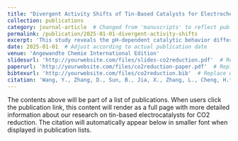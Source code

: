 ```yaml
---
title: "Divergent Activity Shifts of Tin-Based Catalysts for Electrochemical CO2 Reduction: pH-Dependent Behavior of Single-Atom Versus Polyatomic Structures"
collection: publications
category: journal-article  # Changed from 'manuscripts' to reflect published status
permalink: /publication/2025-01-01-divergent-activity-shifts
excerpt: 'This study reveals the pH-dependent catalytic behavior differences between single-atom and polyatomic tin structures in electrochemical CO2 reduction.'
date: 2025-01-01  # Adjust according to actual publication date
venue: 'Angewandte Chemie International Edition'
slidesurl: 'http://yourwebsite.com/files/slides-co2reduction.pdf'  # Replace with your actual file
paperurl: 'http://yourwebsite.com/files/co2reduction-paper.pdf'  # Replace with your actual file
bibtexurl: 'http://yourwebsite.com/files/co2reduction.bib'  # Replace with your actual file
citation: 'Wang, Y., Zhang, D., Sun, B., Jia, X., Zhang, L., Cheng, H.*, Fan, J.*, Li, H.* (2025). &quot;Divergent Activity Shifts of Tin-Based Catalysts for Electrochemical CO2 Reduction: pH-Dependent Behavior of Single-Atom Versus Polyatomic Structures.&quot; <i>Angew. Chem. Int. Ed.</i>, 62, 18228.'
---
```

The contents above will be part of a list of publications. When users click the publication link, this content will render as a full page with more detailed information about our research on tin-based electrocatalysts for CO2 reduction. The citation will automatically appear below in smaller font when displayed in publication lists.
